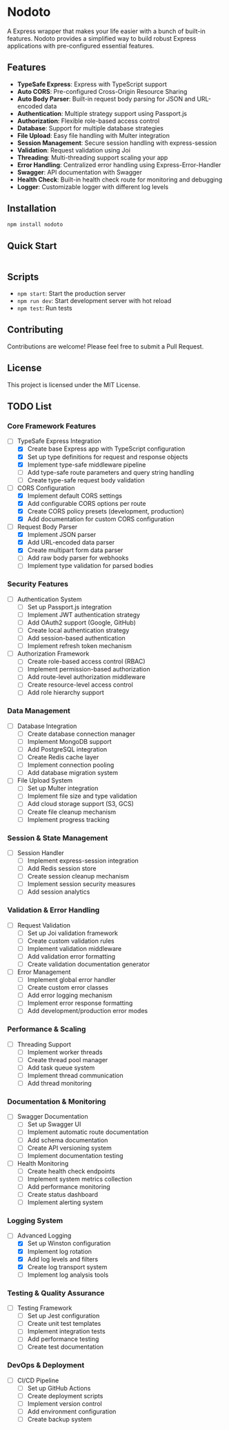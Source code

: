 # Nodoto

A Express wrapper that makes your life easier with a bunch of built-in features. Nodoto provides a simplified way to build robust Express applications with pre-configured essential features.

## Features

- **TypeSafe Express**: Express with TypeScript support
- **Auto CORS**: Pre-configured Cross-Origin Resource Sharing
- **Auto Body Parser**: Built-in request body parsing for JSON and URL-encoded data
- **Authentication**: Multiple strategy support using Passport.js
- **Authorization**: Flexible role-based access control
- **Database**: Support for multiple database strategies
- **File Upload**: Easy file handling with Multer integration
- **Session Management**: Secure session handling with express-session
- **Validation**: Request validation using Joi
- **Threading**: Multi-threading support scaling your app
- **Error Handling**: Centralized error handling using Express-Error-Handler
- **Swagger**: API documentation with Swagger
- **Health Check**: Built-in health check route for monitoring and debugging
- **Logger**: Customizable logger with different log levels

## Installation

```bash
npm install nodoto
```

## Quick Start

```javascript

```

## Scripts

- `npm start`: Start the production server
- `npm run dev`: Start development server with hot reload
- `npm test`: Run tests

## Contributing

Contributions are welcome! Please feel free to submit a Pull Request.

## License

This project is licensed under the MIT License.

## TODO List

### Core Framework Features
- [ ] TypeSafe Express Integration
  - [x] Create base Express app with TypeScript configuration
  - [x] Set up type definitions for request and response objects
  - [x] Implement type-safe middleware pipeline
  - [ ] Add type-safe route parameters and query string handling
  - [ ] Create type-safe request body validation

- [ ] CORS Configuration
  - [x] Implement default CORS settings
  - [x] Add configurable CORS options per route
  - [x] Create CORS policy presets (development, production)
  - [x] Add documentation for custom CORS configuration

- [ ] Request Body Parser
  - [x] Implement JSON parser
  - [x] Add URL-encoded data parser
  - [x] Create multipart form data parser
  - [ ] Add raw body parser for webhooks
  - [ ] Implement type validation for parsed bodies

### Security Features
- [ ] Authentication System
  - [ ] Set up Passport.js integration
  - [ ] Implement JWT authentication strategy
  - [ ] Add OAuth2 support (Google, GitHub)
  - [ ] Create local authentication strategy
  - [ ] Add session-based authentication
  - [ ] Implement refresh token mechanism

- [ ] Authorization Framework
  - [ ] Create role-based access control (RBAC)
  - [ ] Implement permission-based authorization
  - [ ] Add route-level authorization middleware
  - [ ] Create resource-level access control
  - [ ] Add role hierarchy support

### Data Management
- [ ] Database Integration
  - [ ] Create database connection manager
  - [ ] Implement MongoDB support
  - [ ] Add PostgreSQL integration
  - [ ] Create Redis cache layer
  - [ ] Implement connection pooling
  - [ ] Add database migration system

- [ ] File Upload System
  - [ ] Set up Multer integration
  - [ ] Implement file size and type validation
  - [ ] Add cloud storage support (S3, GCS)
  - [ ] Create file cleanup mechanism
  - [ ] Implement progress tracking

### Session & State Management
- [ ] Session Handler
  - [ ] Implement express-session integration
  - [ ] Add Redis session store
  - [ ] Create session cleanup mechanism
  - [ ] Implement session security measures
  - [ ] Add session analytics

### Validation & Error Handling
- [ ] Request Validation
  - [ ] Set up Joi validation framework
  - [ ] Create custom validation rules
  - [ ] Implement validation middleware
  - [ ] Add validation error formatting
  - [ ] Create validation documentation generator

- [ ] Error Management
  - [ ] Implement global error handler
  - [ ] Create custom error classes
  - [ ] Add error logging mechanism
  - [ ] Implement error response formatting
  - [ ] Add development/production error modes

### Performance & Scaling
- [ ] Threading Support
  - [ ] Implement worker threads
  - [ ] Create thread pool manager
  - [ ] Add task queue system
  - [ ] Implement thread communication
  - [ ] Add thread monitoring

### Documentation & Monitoring
- [ ] Swagger Documentation
  - [ ] Set up Swagger UI
  - [ ] Implement automatic route documentation
  - [ ] Add schema documentation
  - [ ] Create API versioning system
  - [ ] Implement documentation testing

- [ ] Health Monitoring
  - [ ] Create health check endpoints
  - [ ] Implement system metrics collection
  - [ ] Add performance monitoring
  - [ ] Create status dashboard
  - [ ] Implement alerting system

### Logging System
- [ ] Advanced Logging
  - [x] Set up Winston configuration
  - [x] Implement log rotation
  - [x] Add log levels and filters
  - [x] Create log transport system
  - [ ] Implement log analysis tools

### Testing & Quality Assurance
- [ ] Testing Framework
  - [ ] Set up Jest configuration
  - [ ] Create unit test templates
  - [ ] Implement integration tests
  - [ ] Add performance testing
  - [ ] Create test documentation

### DevOps & Deployment
- [ ] CI/CD Pipeline
  - [ ] Set up GitHub Actions
  - [ ] Create deployment scripts
  - [ ] Implement version control
  - [ ] Add environment configuration
  - [ ] Create backup system
